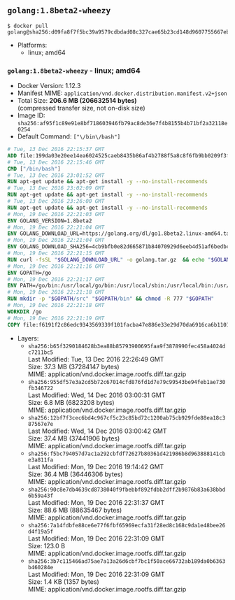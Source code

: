 ## `golang:1.8beta2-wheezy`

```console
$ docker pull golang@sha256:d09fa8f7f5bc39a9579cdbdad08c327cae65b23cd148d9607755667eb329fe4f
```

-	Platforms:
	-	linux; amd64

### `golang:1.8beta2-wheezy` - linux; amd64

-	Docker Version: 1.12.3
-	Manifest MIME: `application/vnd.docker.distribution.manifest.v2+json`
-	Total Size: **206.6 MB (206632514 bytes)**  
	(compressed transfer size, not on-disk size)
-	Image ID: `sha256:af95f1c89e91e8bf718603946fb79ac8de36e7f4b8155b4b71bf2a32118e0254`
-	Default Command: `["\/bin\/bash"]`

```dockerfile
# Tue, 13 Dec 2016 22:15:37 GMT
ADD file:199da03e20ee14ea6024525caeb8435b86af4b2788f5a8c8f6fb9bb0209f3fff in / 
# Tue, 13 Dec 2016 22:15:46 GMT
CMD ["/bin/bash"]
# Tue, 13 Dec 2016 23:01:52 GMT
RUN apt-get update && apt-get install -y --no-install-recommends 		ca-certificates 		curl 		wget 	&& rm -rf /var/lib/apt/lists/*
# Tue, 13 Dec 2016 23:02:09 GMT
RUN apt-get update && apt-get install -y --no-install-recommends 		bzr 		git 		mercurial 		openssh-client 		subversion 				procps 	&& rm -rf /var/lib/apt/lists/*
# Tue, 13 Dec 2016 23:26:00 GMT
RUN apt-get update && apt-get install -y --no-install-recommends 		g++ 		gcc 		libc6-dev 		make 		pkg-config 	&& rm -rf /var/lib/apt/lists/*
# Mon, 19 Dec 2016 22:21:03 GMT
ENV GOLANG_VERSION=1.8beta2
# Mon, 19 Dec 2016 22:21:04 GMT
ENV GOLANG_DOWNLOAD_URL=https://golang.org/dl/go1.8beta2.linux-amd64.tar.gz
# Mon, 19 Dec 2016 22:21:04 GMT
ENV GOLANG_DOWNLOAD_SHA256=4cb9bfb0e82d665871b84070929d6eeb4d51af6bedbc8fdd3df5766e937ef84c
# Mon, 19 Dec 2016 22:21:15 GMT
RUN curl -fsSL "$GOLANG_DOWNLOAD_URL" -o golang.tar.gz 	&& echo "$GOLANG_DOWNLOAD_SHA256  golang.tar.gz" | sha256sum -c - 	&& tar -C /usr/local -xzf golang.tar.gz 	&& rm golang.tar.gz
# Mon, 19 Dec 2016 22:21:16 GMT
ENV GOPATH=/go
# Mon, 19 Dec 2016 22:21:17 GMT
ENV PATH=/go/bin:/usr/local/go/bin:/usr/local/sbin:/usr/local/bin:/usr/sbin:/usr/bin:/sbin:/bin
# Mon, 19 Dec 2016 22:21:18 GMT
RUN mkdir -p "$GOPATH/src" "$GOPATH/bin" && chmod -R 777 "$GOPATH"
# Mon, 19 Dec 2016 22:21:18 GMT
WORKDIR /go
# Mon, 19 Dec 2016 22:21:19 GMT
COPY file:f6191f2c86edc9343569339f101facba47e886e33e29d70da6916ca6b1101a53 in /usr/local/bin/ 
```

-	Layers:
	-	`sha256:b65f3290184628b3ea88b85793900695faa9f3878990fec458a4024dc7211bc5`  
		Last Modified: Tue, 13 Dec 2016 22:26:49 GMT  
		Size: 37.3 MB (37284147 bytes)  
		MIME: application/vnd.docker.image.rootfs.diff.tar.gzip
	-	`sha256:955df57e3a2cd5b72c67014cfd876fd1d7e79c99543be94feb1ae730fb346722`  
		Last Modified: Wed, 14 Dec 2016 03:00:31 GMT  
		Size: 6.8 MB (6823208 bytes)  
		MIME: application/vnd.docker.image.rootfs.diff.tar.gzip
	-	`sha256:12bf7f3cec6bd4c967cf5c23c85bd72c1200ab75cb929fde88ea18c387567e7e`  
		Last Modified: Wed, 14 Dec 2016 03:00:42 GMT  
		Size: 37.4 MB (37441906 bytes)  
		MIME: application/vnd.docker.image.rootfs.diff.tar.gzip
	-	`sha256:f5bc794057d7ac1a292cbfdf72627b80361d421986b8d963888141cbe3a811fa`  
		Last Modified: Mon, 19 Dec 2016 19:14:42 GMT  
		Size: 36.4 MB (36446306 bytes)  
		MIME: application/vnd.docker.image.rootfs.diff.tar.gzip
	-	`sha256:90c8e7db4639cd8738040f9fbebbf892fdbb2dff2b9876b83a638bbd6b59a43f`  
		Last Modified: Mon, 19 Dec 2016 22:31:37 GMT  
		Size: 88.6 MB (88635467 bytes)  
		MIME: application/vnd.docker.image.rootfs.diff.tar.gzip
	-	`sha256:7a14fdbfe88ce6e77f6fbf65969ecfa31f28ed8c168c9da1e48bee26d4f19a5f`  
		Last Modified: Mon, 19 Dec 2016 22:31:09 GMT  
		Size: 123.0 B  
		MIME: application/vnd.docker.image.rootfs.diff.tar.gzip
	-	`sha256:3b7c115466ad75ae7a13a26d6cbf7bc1f50ace66732ab189da0b6363b460284e`  
		Last Modified: Mon, 19 Dec 2016 22:31:09 GMT  
		Size: 1.4 KB (1357 bytes)  
		MIME: application/vnd.docker.image.rootfs.diff.tar.gzip
